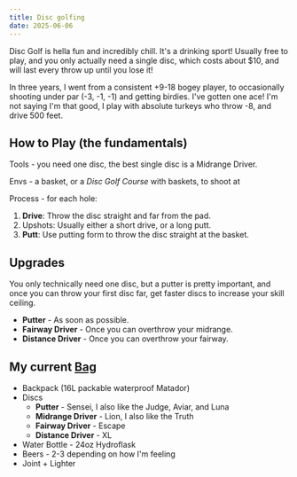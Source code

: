 ```yaml
---
title: Disc golfing
date: 2025-06-06
---
```

Disc Golf is hella fun and incredibly chill. It's a drinking sport! Usually free to play, and you only actually need a single disc, which costs about $10, and will last every throw up until you lose it!

In three years, I went from a consistent +9-18 bogey player, to occasionally shooting under par (-3, -1, -1) and getting birdies. I've gotten one ace! I'm not saying I'm that good, I play with absolute turkeys who throw -8, and drive 500 feet.

## How to Play (the fundamentals)

Tools - you need one disc, the best single disc is a Midrange Driver.

Envs - a basket, or a *Disc Golf Course* with baskets, to shoot at

Process - for each hole:
1. **Drive**: Throw the disc straight and far from the pad.
2. Upshots: Usually either a short drive, or a long putt.
3. **Putt**: Use putting form to throw the disc straight at the basket.

## Upgrades

You only technically need one disc, but a putter is pretty important, and once you can throw your first disc far, get faster discs to increase your skill ceiling.
- **Putter** - As soon as possible.
- **Fairway Driver** - Once you can overthrow your midrange.
- **Distance Driver** - Once you can overthrow your fairway.

## My current [Bag](/pack)
- Backpack (16L packable waterproof Matador)
- Discs
	- **Putter** - Sensei, I also like the Judge, Aviar, and Luna
	- **Midrange Driver** - Lion, I also like the Truth
	- **Fairway Driver** - Escape
	- **Distance Driver** - XL
- Water Bottle - 24oz Hydroflask
- Beers - 2-3 depending on how I'm feeling
- Joint + Lighter
